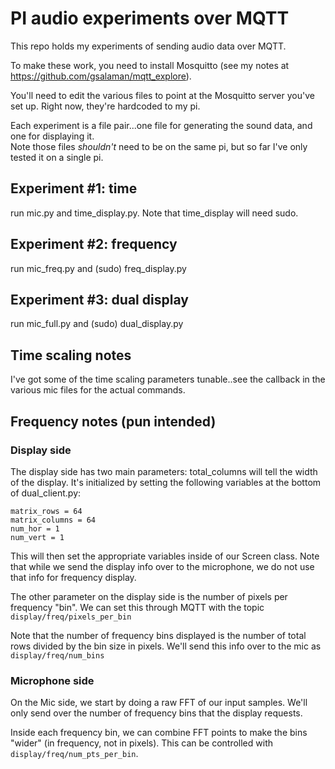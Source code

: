 # PI audio experiments over MQTT

This repo holds my experiments of sending audio data over MQTT.

To make these work, you need to install Mosquitto (see my notes at https://github.com/gsalaman/mqtt_explore).

You'll need to edit the various files to point at the Mosquitto server you've set up.  Right now, they're hardcoded to my pi.

Each experiment is a file pair...one file for generating the sound data, and one for displaying it.  
Note those files *shouldn't* need to be on the same pi, but so far I've only tested it on a single pi.

## Experiment #1:  time
run mic.py and time_display.py.  Note that time_display will need sudo.

## Experiment #2:  frequency
run mic_freq.py and (sudo) freq_display.py

## Experiment #3:  dual display
run mic_full.py and (sudo) dual_display.py

## Time scaling notes
I've got some of the time scaling parameters tunable..see the callback in the various mic files for the actual commands.

## Frequency notes (pun intended)
### Display side
The display side has two main parameters:
total_columns will tell the width of the display.  It's initialized by setting the following variables at the bottom of dual_client.py:
```
matrix_rows = 64
matrix_columns = 64
num_hor = 1
num_vert = 1
```
This will then set the appropriate variables inside of our Screen class.  Note that while we send the display info over to the microphone, we do not use that info for frequency display.

The other parameter on the display side is the number of pixels per frequency "bin".  We can set this through MQTT with the topic `display/freq/pixels_per_bin`

Note that the number of frequency bins displayed is the number of total rows divided by the bin size in pixels.  We'll send this info over to the mic as `display/freq/num_bins`
### Microphone side
On the Mic side, we start by doing a raw FFT of our input samples.  We'll only send over the number of frequency bins that the display requests.  

Inside each frequency bin, we can combine FFT points to make the bins "wider" (in frequency, not in pixels).  This can be controlled with `display/freq/num_pts_per_bin`.
